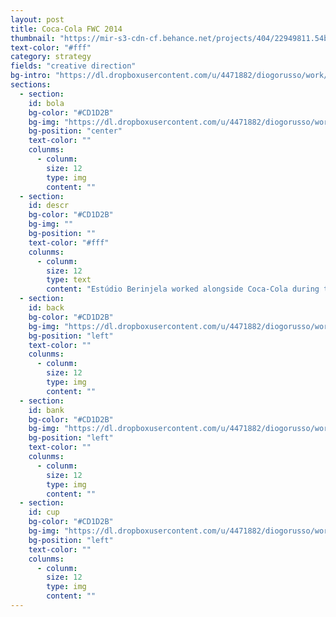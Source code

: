 ```yaml
---
layout: post
title: Coca-Cola FWC 2014
thumbnail: "https://mir-s3-cdn-cf.behance.net/projects/404/22949811.54bfd433eecde.jpg"
text-color: "#fff"
category: strategy
fields: "creative direction"
bg-intro: "https://dl.dropboxusercontent.com/u/4471882/diogorusso/work/images/coca-fwc_01.jpg"
sections:
  - section: 
    id: bola
    bg-color: "#CD1D2B"
    bg-img: "https://dl.dropboxusercontent.com/u/4471882/diogorusso/work/images/coca-fwc_02.jpg"
    bg-position: "center"
    text-color: ""
    colunms:
      - colunm: 
        size: 12
        type: img
        content: ""
  - section: 
    id: descr
    bg-color: "#CD1D2B"
    bg-img: ""
    bg-position: ""
    text-color: "#fff"
    colunms:
      - colunm: 
        size: 12
        type: text
        content: "Estúdio Berinjela worked alongside Coca-Cola during the World Cup in Brazil.<br>We contributed 24 finished videos and over 22,000 photos for the Coca-Cola FWC project, from operations coverage to stadium scoreboard videos.<br> We managed a creative team of 21 people and often communicated with about 25 members of the Coca-Cola World Cup team."
  - section: 
    id: back
    bg-color: "#CD1D2B"
    bg-img: "https://dl.dropboxusercontent.com/u/4471882/diogorusso/work/images/coca-fwc_04.jpg"
    bg-position: "left"
    text-color: ""
    colunms:
      - colunm: 
        size: 12
        type: img
        content: ""
  - section: 
    id: bank
    bg-color: "#CD1D2B"
    bg-img: "https://dl.dropboxusercontent.com/u/4471882/diogorusso/work/images/coca-fwc_07.jpg"
    bg-position: "left"
    text-color: ""
    colunms:
      - colunm: 
        size: 12
        type: img
        content: ""
  - section: 
    id: cup
    bg-color: "#CD1D2B"
    bg-img: "https://dl.dropboxusercontent.com/u/4471882/diogorusso/work/images/coca-fwc_09.jpg"
    bg-position: "left"
    text-color: ""
    colunms:
      - colunm: 
        size: 12
        type: img
        content: ""
---
```


